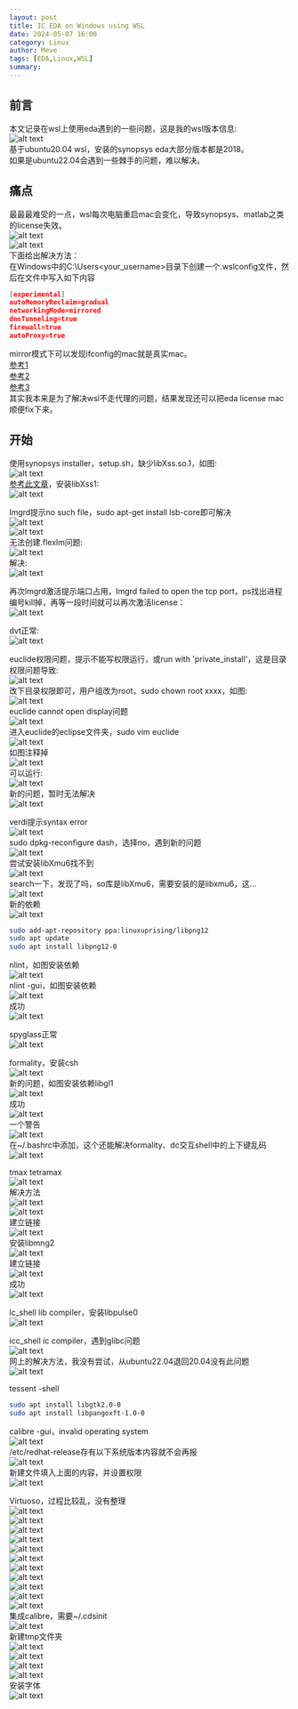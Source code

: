 ```yaml
---
layout: post
title: IC EDA on Windows using WSL
date: 2024-05-07 16:00
category: Linux
author: Meve
tags: [EDA,Linux,WSL]
summary: 
---
```


## 前言

本文记录在wsl上使用eda遇到的一些问题，这是我的wsl版本信息:<br>
![alt text](wsl.png)<br>
基于ubuntu20.04 wsl，安装的synopsys eda大部分版本都是2018。<br>
如果是ubuntu22.04会遇到一些棘手的问题，难以解决。

## 痛点

最最最难受的一点，wsl每次电脑重启mac会变化，导致synopsys、matlab之类的license失效。<br>
![alt text](lm1.png)<br>
![alt text](lm2.png)<br>
下面给出解决方法：<br>
在Windows中的C:\Users\<your_username>目录下创建一个.wslconfig文件，然后在文件中写入如下内容

``` json
[experimental]
autoMemoryReclaim=gradual
networkingMode=mirrored
dnsTunneling=true
firewall=true
autoProxy=true
```
mirror模式下可以发现ifconfig的mac就是真实mac。<br>
[参考1](https://unix.stackexchange.com/questions/772303/machine-mac-address-with-ubuntu-on-top-of-wsl2)<br>
[参考2](https://github.com/microsoft/WSL/issues/5352)<br>
[参考3](https://github.com/microsoft/WSL/issues/5291)<br>
其实我本来是为了解决wsl不走代理的问题，结果发现还可以把eda license mac顺便fix下来。<br>

## 开始

使用synopsys installer，setup.sh，缺少libXss.so.1，如图:<br>
![alt text](2.png)<br>
[参考此文章](https://www.cnblogs.com/taitai139/p/14046962.html)，安装libXss1:<br>
![alt text](3.png)<br>

lmgrd提示no such file，sudo apt-get install lsb-core即可解决<br>
![alt text](4.png)<br>
![alt text](lsb.png)<br>
无法创建.flexlm问题:<br>
![alt text](5.png)<br>
解决:<br>
![alt text](6.png)<br>

再次lmgrd激活提示端口占用，lmgrd failed to open the tcp port，ps找出进程编号kill掉，再等一段时间就可以再次激活license：<br>
![alt text](7.png)<br>

dvt正常:<br>
![alt text](dvt.png)<br>

euclide权限问题，提示不能写权限运行，或run with 'private_install'，这是目录权限问题导致:<br>
![alt text](euclide1.png)<br>
改下目录权限即可，用户组改为root，sudo chown root xxxx，如图:<br>
![alt text](euclide2.png)<br>
euclide cannot open display问题<br>
![alt text](euclide3.png)<br>
进入euclide的eclipse文件夹，sudo vim euclide<br>
![alt text](euclide4.png)<br>
如图注释掉<br>
![alt text](euclide5.png)<br>
可以运行:<br>
![alt text](euclide6.png)<br>
新的问题，暂时无法解决<br>
![alt text](euclide7.png)<br>

verdi提示syntax error<br>
![alt text](verdi1.png)<br>
sudo dpkg-reconfigure dash，选择no，遇到新的问题<br>
![alt text](verdi2.png)<br>
尝试安装libXmu6找不到<br>
![alt text](verdi3.png)<br>
search一下，发现了吗，so库是libXmu6，需要安装的是libxmu6，这...<br>
![alt text](verdi4.png)<br>
新的依赖<br>
![alt text](verdi5.png)<br>

``` bash
sudo add-apt-repository ppa:linuxuprising/libpng12
sudo apt update
sudo apt install libpng12-0
```

nlint，如图安装依赖<br>
![alt text](nlint.png)<br>
nlint -gui，如图安装依赖<br>
![alt text](nlint1.png)<br>
成功<br>
![alt text](nlint2.png)<br>

spyglass正常<br>
![alt text](sg.png)<br>

formality，安装csh<br>
![alt text](fm.png)<br>
新的问题，如图安装依赖libgl1<br>
![alt text](fm1.png)<br>
成功<br>
![alt text](fm2.png)<br>
一个警告<br>
![alt text](fm3.png)<br>
在~/.bashrc中添加，这个还能解决formality、dc交互shell中的上下键乱码<br>
![alt text](fm4.png)<br>

tmax tetramax<br>
![alt text](tmax.png)<br>
解决方法<br>
![alt text](tmax1.png)<br>
![alt text](tmax2.png)<br>
建立链接<br>
![alt text](tmax3.png)<br>
安装libmng2<br>
![alt text](tmax4.png)<br>
建立链接<br>
![alt text](tmax5.png)<br>
成功<br>
![alt text](tmax6.png)<br>

lc_shell lib compiler，安装libpulse0<br>
![alt text](lc.png)<br>

icc_shell ic compiler，遇到glibc问题<br>
![alt text](icc.png)<br>
网上的解决方法，我没有尝试，从ubuntu22.04退回20.04没有此问题<br>
![alt text](icc1.png)<br>

tessent -shell<br>

``` bash
sudo apt install libgtk2.0-0
sudo apt install libpangoxft-1.0-0
```

calibre -gui，invalid operating system<br>
![alt text](calibre.png)<br>
/etc/redhat-release存有以下系统版本内容就不会再报<br>
![alt text](calibre1.png)<br>
新建文件填入上面的内容，并设置权限<br>
![alt text](calibre2.png)<br>

Virtuoso，过程比较乱，没有整理<br>
![alt text](image.png)<br>
![alt text](image-1.png)<br>
![alt text](image-2.png)<br>
![alt text](image-3.png)<br>
![alt text](image-4.png)<br>
![alt text](image-5.png)<br>
![alt text](image-6.png)<br>
![alt text](image-7.png)<br>
![alt text](image-8.png)<br>
![alt text](image-9.png)<br>
![alt text](image-10.png)<br>
集成calibre，需要~/.cdsinit<br>
![alt text](image-11.png)<br>
新建tmp文件夹<br>
![alt text](image-12.png)<br>
![alt text](image-13.png)<br>
![alt text](image-14.png)<br>
![alt text](image-15.png)<br>
安装字体<br>
![alt text](image-16.png)<br>